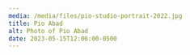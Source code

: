 ```yaml
---
media: /media/files/pio-studio-portrait-2022.jpg
title: Pio Abad
alt: Photo of Pio Abad
date: 2023-05-15T12:06:00-0500
---
```

